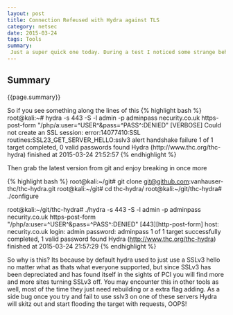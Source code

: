 ```yaml
---
layout: post
title: Connection Refeused with Hydra against TLS
category: netsec
date: 2015-03-24
tags: Tools
summary:
 Just a super quick one today. During a test I noticed some strange behaviour with the standard Hydra which ships with Kali (Version 8.1) when scanning sites with no SSLv3 support.
---
```


<div id="pagesummary">
<h2 id="Summary"> <a>Summary </a> </h2>
<p>
{{page.summary}}
</p>
<p>
So if you see something along the lines of this
{% highlight bash %}
root@kali:~# hydra -s 443 -S -l admin -p adminpass necurity.co.uk  https-post-form  "/php/a:user=^USER^&pass=^PASS^:DENIED"
[VERBOSE] Could not create an SSL session: error:14077410:SSL routines:SSL23_GET_SERVER_HELLO:sslv3 alert handshake failure
1 of 1 target completed, 0 valid passwords found
Hydra (http://www.thc.org/thc-hydra) finished at 2015-03-24 21:52:57
{% endhighlight %}

Then grab the latest version from git and enjoy breaking in once more

{% highlight bash %}
root@kali:~/git# git clone git@github.com:vanhauser-thc/thc-hydra.git
root@kali:~/git# cd thc-hydra/
root@kali:~/git/thc-hydra# ./configure 

root@kali:~/git/thc-hydra# ./hydra -s 443 -S -l admin -p adminpass necurity.co.uk  https-post-form  "/php/a:user=^USER^&pass=^PASS^:DENIED"
[443][http-post-form] host: necurity.co.uk   login: admin   password: adminpass
1 of 1 target successfully completed, 1 valid password found
Hydra (http://www.thc.org/thc-hydra) finished at 2015-03-24 21:57:29
{% endhighlight %}
</p>

<p>
So why is this? Its because by default hydra used to just use a SSLv3 hello no matter what as thats what everyone supported, but since SSLv3 has been depreciated and has found itself in the sights of PCI you will find more and more sites turning SSLv3 off. You may encounter this in other tools as well, most of the time they just need rebuilding or a extra flag adding. As a side bug once you try and fail to use sslv3 on one of these servers Hydra will skitz out and start flooding the target with requests, OOPS!
</p>
</div>